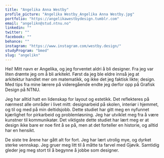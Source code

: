 ```yaml
---
title: "Angelika Anna Westby"
profile_picture: "Angelika Westby_Angelika Anna Westby.jpg"
portfolio: "https://angelikawestbydesign.tumblr.com"
email: "angelikn@stud.ntnu.no"
linkedin: ""
twitter: ""
facebook: ""
behance: ""
instagram: "https://www.instagram.com/westby.design/"
studyProgram: "bmed"
slug: "angelikn"
---
```


Hei! Mitt navn er Angelika, og jeg forventet aldri å bli designer. Fra jeg var liten drømte jeg om å bli arkitekt. Først da jeg ble eldre innså jeg at arkitektur handlet mer om matematikk, og ikke det jeg faktisk likte; design. Med tips fra mine lærere på videregående endte jeg derfor opp på Grafisk Design på NTNU.

Jeg har alltid hatt en lidenskap for layout og estetikk. Det reflekteres på nærmest alle områder i livet mitt: designarbeid på skolen, interiør i hjemmet, og til og med på min deltidsjobb. Dette studiet har gitt meg en nyfunnet kjærlighet for pirkarbeid og problemløsning. Jeg har utviklet meg fra å være kunstner til kommunikatør. Det viktigste dette studiet har lært meg er at design ikke bare er noe fint å se på, men at det forteller en historie, og alltid har en hensikt. 

De siste tre årene har gått alt for fort. Jeg har lært utrolig mye, og dyrket sterke vennskap. Jeg gruer meg litt til å måtte ta farvel med Gjøvik. Samtidig gleder jeg meg stort til å begynne å jobbe som designer.
